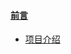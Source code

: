 #### [前言](https://docs.jboss.org/hibernate/stable/orm/userguide/html_single/Hibernate_User_Guide.html#preface)
- [项目介绍](https://docs.jboss.org/hibernate/stable/orm/userguide/html_single/Hibernate_User_Guide.html#_get_involved)

